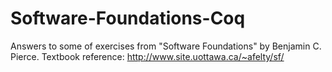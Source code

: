 # Software-Foundations-Coq
Answers to some of exercises from "Software Foundations" by Benjamin C. Pierce.
Textbook reference: http://www.site.uottawa.ca/~afelty/sf/
